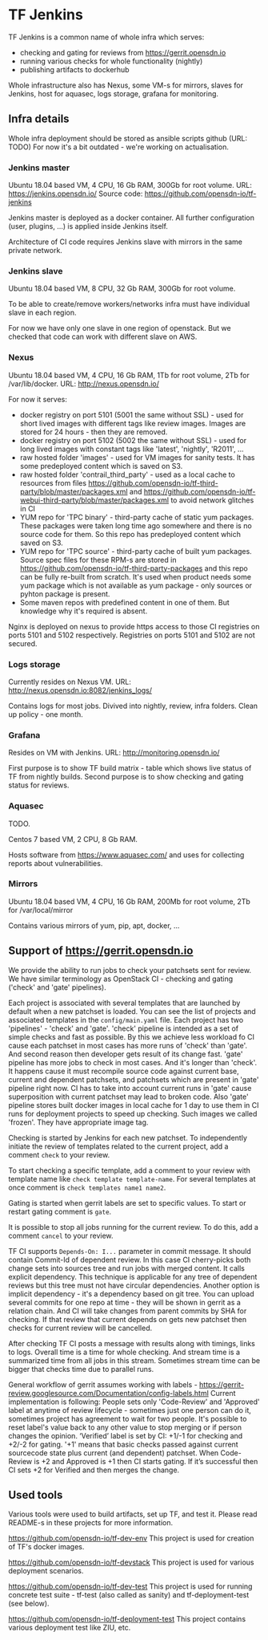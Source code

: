 # TF Jenkins

TF Jenkins is a common name of whole infra which serves:

- checking and gating for reviews from <https://gerrit.opensdn.io>
- running various checks for whole functionality (nightly)
- publishing artifacts to dockerhub

Whole infrastructure also has Nexus, some VM-s for mirrors, slaves for Jenkins, host for aquasec, logs storage, grafana for monitoring.

## Infra details

Whole infra deployment should be stored as ansible scripts github (URL: TODO)
For now it's a bit outdated - we're working on actualisation.

### Jenkins master

Ubuntu 18.04 based VM, 4 CPU, 16 Gb RAM, 300Gb for root volume.
URL: <https://jenkins.opensdn.io/>
Source code: <https://github.com/opensdn-io/tf-jenkins>

Jenkins master is deployed as a docker container. All further configuration (user, plugins, ...) is applied inside Jenkins itself.

Architecture of CI code requires Jenkins slave with mirrors in the same private network.

### Jenkins slave

Ubuntu 18.04 based VM, 8 CPU, 32 Gb RAM, 300Gb for root volume.

To be able to create/remove workers/networks infra must have individual slave in each region.

For now we have only one slave in one region of openstack. But we checked that code can work with different slave on AWS.

### Nexus

Ubuntu 18.04 based VM, 4 CPU, 16 Gb RAM, 1Tb for root volume, 2Tb for /var/lib/docker.
URL: <http://nexus.opensdn.io/>

For now it serves:

- docker registry on port 5101 (5001 the same without SSL) - used for short lived images with different tags like review images. Images are stored for 24 hours - then they are removed.
- docker registry on port 5102 (5002 the same without SSL) - used for long lived images with constant tags like 'latest', 'nightly', 'R2011', ...
- raw hosted folder 'images' - used for VM images for sanity tests. It has some predeployed content which is saved on S3.
- raw hosted folder 'contrail_third_party' - used as a local cache to resources from files <https://github.com/opensdn-io/tf-third-party/blob/master/packages.xml> and <https://github.com/opensdn-io/tf-webui-third-party/blob/master/packages.xml> to avoid network glitches in CI
- YUM repo for 'TPC binary' - third-party cache of static yum packages. These packages were taken long time ago somewhere and there is no source code for them. So this repo has predeployed content which saved on S3.
- YUM repo for 'TPC source' - third-party cache of built yum packages. Source spec files for these RPM-s are stored in <https://github.com/opensdn-io/tf-third-party-packages> and this repo can be fully re-built from scratch. It's used when product needs some yum package which is not available as yum package - only sources or pyhton package is present.
- Some maven repos with predefined content in one of them. But knowledge why it's required is absent.

Nginx is deployed on nexus to provide https access to those CI registries on ports 5101 and 5102 respectively. Registries on ports 5101 and 5102 are not secured.

### Logs storage

Currently resides on Nexus VM.
URL: <http://nexus.opensdn.io:8082/jenkins_logs/>

Contains logs for most jobs. Divived into nightly, review, infra folders.
Clean up policy - one month.

### Grafana

Resides on VM with Jenkins.
URL: <http://monitoring.opensdn.io/>

First purpose is to show TF build matrix - table which shows live status of TF from nightly builds.
Second purpose is to show checking and gating status for reviews.

### Aquasec

TODO.

Centos 7 based VM, 2 CPU, 8 Gb RAM.

Hosts software from <https://www.aquasec.com/> and uses for collecting reports about vulnerabilities.

### Mirrors

Ubuntu 18.04 based VM, 4 CPU, 16 Gb RAM, 200Mb for root volume, 2Tb for /var/local/mirror

Contains various mirrors of yum, pip, apt, docker, ...

## Support of https://gerrit.opensdn.io

We provide the ability to run jobs to check your patchsets sent for review.
We have similar terminology as OpenStack CI - checking and gating ('check' and 'gate' pipelines).

Each project is associated with several templates that are launched by default when a new patchset is loaded. You can see the list of projects and associated templates in the `config/main.yaml` file. Each project has two 'pipelines' - 'check' and  'gate'.
'check' pipeline is intended as a set of simple checks and fast as possible. By this we achieve less workload fo CI cause each patchset in most cases has more runs of 'check' than 'gate'. And second reason then developer gets result of its change fast.
'gate' pipeline has more jobs to check in most cases. And it's longer than 'check'. It happens cause it must recompile source code against current base, current and dependent patchsets, and patchsets which are present in 'gate' pipeline right now. CI has to take into account current runs in 'gate' cause superposition with current patchset may lead to broken code. Also 'gate' pipeline stores built docker images in local cache for 1 day to use them in CI runs for deployment projects to speed up checking. Such images we called 'frozen'. They have appropriate image tag.

Checking is started by Jenkins for each new patchset. To independently initiate the review of templates related to the current project, add a comment `check` to your review.

To start checking a specific template, add a comment to your review with template name like `check template template-name`. For several templates at once comment is `check templates name1 name2`.

Gating is started when gerrit labels are set to specific values. To start or restart gating comment is `gate`.

It is possible to stop all jobs running for the current review. To do this, add a comment `cancel` to your review.

TF CI supports `Depends-On: I...` parameter in commit message. It should contain Commit-Id of dependent review. In this case CI cherry-picks both change sets into sources tree and run jobs with merged content. It calls explicit dependency. This technique is applicable for any tree of dependent reviews but this tree must not have circular dependencies.
Another option is implicit dependency - it's a dependency based on git tree. You can upload several commits for one repo at time - they will be shown in gerrit as a relation chain. And CI will take changes from parent commits by SHA for checking.
If that review that current depends on gets new patchset then checks for current review will be cancelled.

After checking TF CI posts a message with results along with timings, links to logs. Overall time is a time for whole checking. And stream time is a summarized time from all jobs in this stream. Sometimes stream time can be bigger that checks time due to parallel runs.

General workflow of gerrit assumes working with labels - <https://gerrit-review.googlesource.com/Documentation/config-labels.html>
Current implementation is following: People sets only 'Code-Review' and 'Approved' label at anytime of review lifecycle - sometimes just one person can do it, sometimes project has agreement to wait for two people. It's possible to reset label's value back to any other value to stop merging or if person changes the opinion.
‘Verified’ label is set by CI: +1/-1 for checking and +2/-2 for gating. '+1' means that basic checks passed against current sourcecode state plus current (and dependent) patchset. When Code-Review is +2 and Approved is +1 then CI starts gating. If it’s successful then CI sets +2 for Verified and then merges the change.

## Used tools

Various tools were used to build artifacts, set up TF, and test it. Please read README-s in these projects for more information.

<https://github.com/opensdn-io/tf-dev-env>
This project is used for creation of TF's docker images.

<https://github.com/opensdn-io/tf-devstack>
This project is used for various deployment scenarios.

<https://github.com/opensdn-io/tf-dev-test>
This project is used for running concrete test suite - tf-test (also called as sanity) and tf-deployment-test (see below).

<https://github.com/opensdn-io/tf-deployment-test>
This project contains various deployment test like ZIU, etc.

